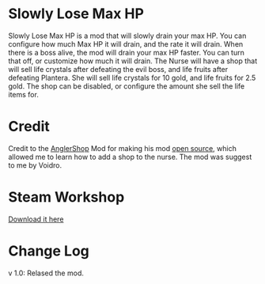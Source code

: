 # Slowly Lose Max HP
Slowly Lose Max HP is a mod that will slowly drain your max HP. You can configure how much Max HP it will drain, and the rate it will drain.
When there is a boss alive, the mod will drain your max HP faster. You can turn that off, or customize how much it will drain.
The Nurse will have a shop that will sell life crystals after defeating the evil boss, and life fruits after defeating Plantera.
She will sell life crystals for 10 gold, and life fruits for 2.5 gold. The shop can be disabled, or configure the amount she sell the life items for.

# Credit
Credit to the [AnglerShop](https://steamcommunity.com/sharedfiles/filedetails/?id=2563082541) Mod for making his mod [open source](https://github.com/NotLe0n/AnglerShop), which allowed me to learn how to add a shop to the nurse.
The mod was suggest to me by Voidro.

# Steam Workshop
[Download it here](https://steamcommunity.com/sharedfiles/filedetails/?id=2952321754)

# Change Log
v 1.0: Relased the mod.